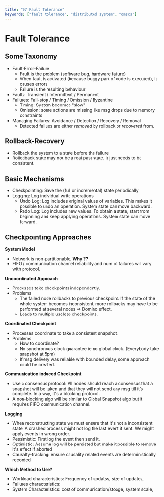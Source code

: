 ```yaml
---
title: "07 Fault Tolerance"
keywords: ["fault tolerance", "distributed system", "omscs"]
---
```


# Fault Tolerance

## Some Taxonomy

* Fault-Error-Failure
  * Fault is the problem (software bug, hardware failure)
  * When fault is activated (because buggy part of code is executed), it causes errors
  * Failure is the resulting behaviour
* Faults: Transient / Intermittent / Permanent
* Failures: Fail-stop / Timing / Omission / Byzantine
  * Timing: System becomes "slow"
  * Omission: some actions are missing like msg drops due to memory constraints
* Managing Failures: Avoidance / Detection / Recovery / Removal
  * Detected failues are either _removed_ by rollback or _recovered_ from. 

## Rollback-Recovery

* Rollback the system to a state before the failure
* Rolledback state may not be a real past state. It just needs to be consistent.

## Basic Mechanisms

* Checkpointing: Save the (full or incremental) state periodically
* Logging: Log individual write operations.
  * Undo Log: Log includes original values of variables. This makes it possible to undo an operation. System state can move backward.
  * Redo Log: Log includes new values. To obtain a state, start from beginning and keep applying operations. System state can move forward. 

## Checkpointing Approaches

**System Model**

* Network is non-partitionable. **Why ??**
* FIFO / communication channel reliability and num of failures will vary with protocol.

**Uncoordinated Approach**

* Processes take checkpoints independently.
* Problems
  * The failed node rollbacks to previous checkpoint. If the state of the whole system becomes inconsistent, more rollbacks may have to be performed at several nodes => Domino effect.
  * Leads to multiple useless checkpoints.

**Coordinated Checkpoint**

* Processes coordinate to take a consistent snapshot.
* Problems
  * How to coordinate?
  * No synchronous clock guarantee ie no global clock. (Everybody take snapshot at 5pm)
  * If msg delivery was reliable with bounded delay, some approach could be created.

**Communication induced Checkpoint**

* Use a consensus protocol: All nodes should reach a consensus that a snapshot will be taken and that they will not send any msg till it's complete. In a way, it's a blocking protocol.
* A non-blocking algo will be similar to Global Snapshot algo but it requires FIFO communication channel.

**Logging**

* When reconstructing state we must ensure that it's not a inconsistent state. A crashed process might not log the last event it sent. We might apply events in wrong order.
* Pessimistic: First log the event then send it.
* Optimistic: Assume log will be persisted but make it possible to remove it's effect if aborted
* Causalty-tracking: ensure causality related events are deterministically recorded

**Which Method to Use?**

* Workload characteristics: Frequency of updatss, size of updates, 
* Failures characteristics:
* System Characteristics: cost of communication/stoage, system scale, 





